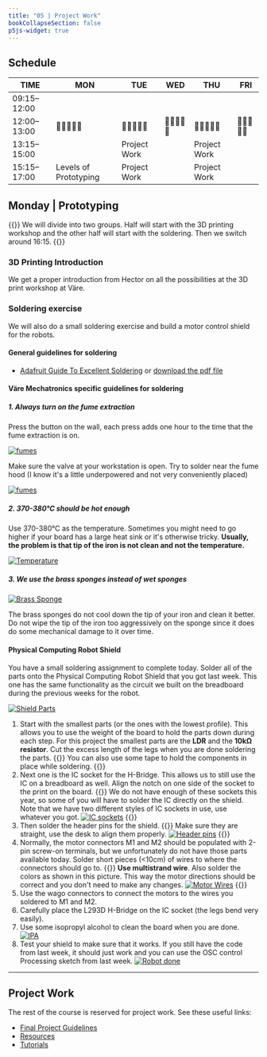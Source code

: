 ```yaml
---
title: "05 | Project Work"
bookCollapseSection: false
p5js-widget: true
---
```


## Schedule

| TIME | MON | TUE | WED | THU | FRI |
| --- | --- | --- | --- | --- | --- |
| 09:15–12:00 |  |  |  |  |  |
| 12:00–13:00| 🥗🍜🍱🍝🍕 | 🥗🍜🍱🍝🍕 | 🥗🍜🍱🍝🍕 | 🥗🍜🍱🍝🍕 | 🥗🍜🍱🍝🍕 |
| 13:15–15:00 |  | Project Work |  | Project Work |  |
| 15:15–17:00 | Levels of Prototyping | Project Work|  | Project Work |  |

## Monday | Prototyping

{{<hint info>}}
We will divide into two groups. Half will start with the 3D printing workshop and the other half will start with the soldering. Then we switch around 16:15.
{{</hint>}}

### 3D Printing Introduction

We get a proper introduction from Hector on all the possibilities at the 3D print workshop at Väre.

### Soldering exercise

We will also do a small soldering exercise and build a motor control shield for the robots.

#### General guidelines for soldering

- [Adafruit Guide To Excellent Soldering](https://learn.adafruit.com/adafruit-guide-excellent-soldering/tools) or [download the pdf file](https://cdn-learn.adafruit.com/downloads/pdf/adafruit-guide-excellent-soldering.pdf)


#### Väre Mechatronics specific guidelines for soldering

##### 1. Always turn on the fume extraction

Press the button on the wall, each press adds one hour to the time that the fume extraction is on.

[![fumes](./images/fumes.jpg)](./images/fumes.jpg)

Make sure the valve at your workstation is open. Try to solder near the fume hood (I know it's a little underpowered and not very conveniently placed)

[![fumes](./images/fume-hood.jpg)](./images/fume-hood.jpg)

##### 2. 370-380°C should be hot enough

Use 370-380°C as the temperature. Sometimes you might need to go higher if your board has a large heat sink or it's otherwise tricky. **Usually, the problem is that tip of the iron is not clean and not the temperature.**

[![Temperature](./images/temp.jpg)](./images/temp.jpg)

##### 3. We use the brass sponges instead of wet sponges

[![Brass Sponge](./images/brass-sponge.jpg)](./images/brass-sponge.jpg)

The brass sponges do not cool down the tip of your iron and clean it better. Do not wipe the tip of the iron too aggressively on the sponge since it does do some mechanical damage to it over time.

#### Physical Computing Robot Shield

You have a small soldering assignment to complete today. Solder all of the parts onto the Physical Computing Robot Shield that you got last week. This one has the same functionality as the circuit we built on the breadboard during the previous weeks for the robot.

[![Shield Parts](./images/shield-parts.jpg)](./images/shield-parts.jpg)

1. Start with the smallest parts (or the ones with the lowest profile). This allows you to use the weight of the board to hold the parts down during each step. For this project the smallest parts are the **LDR** and the **10kΩ resistor**. Cut the excess length of the legs when you are done soldering the parts. {{<hint info>}}
You can also use some tape to hold the components in place while soldering.
{{</hint>}}
2. Next one is the IC socket for the H-Bridge. This allows us to still use the IC on a breadboard as well. Align the notch on one side of the socket to the print on the board. {{<hint info>}}
We do not have enough of these sockets this year, so some of you will have to solder the IC directly on the shield. Note that we have two different styles of IC sockets in use, use whatever you got. [![IC sockets](./images/ic-sockets.jpg)](./images/ic-sockets.jpg)
{{</hint>}}
3. Then solder the header pins for the shield. {{<hint info>}}
Make sure they are straight, use the desk to align them properly. [![Header pins](./images/headers.jpg)](./images/headers.jpg)
{{</hint>}}
4. Normally, the motor connectors M1 and M2 should be populated with 2-pin screw-on terminals, but we unfortunately do not have those parts available today. Solder short pieces (<10cm) of wires to where the connectors should go to. {{<hint info>}}
**Use multistrand wire**. Also solder the colors as shown in this picture. This way the motor directions should be correct and you don't need to make any changes. [![Motor Wires](./images/motor-wires.jpg)](./images/motor-wires.jpg)
{{</hint>}}
5. Use the wago connectors to connect the motors to the wires you soldered to M1 and M2.
6. Carefully place the L293D H-Bridge on the IC socket (the legs bend very easily).
7. Use some isopropyl alcohol to clean the board when you are done. [![IPA](./images/clean.jpg)](./images/clean.jpg)
7. Test your shield to make sure that it works. If you still have the code from last week, it should just work and you can use the OSC control Processing sketch from last week. [![Robot done](./images/robo.jpg)](./images/robo.jpg)

---

## Project Work

The rest of the course is reserved for project work. See these useful links:

- [Final Project Guidelines](../final-project/)
- [Resources](../resources/)
- [Tutorials](../../../tutorials/arduino-and-electronics/)